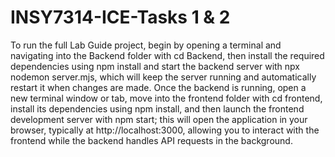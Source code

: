 # INSY7314-ICE-Tasks 1 & 2
To run the full Lab Guide project, begin by opening a terminal and navigating into the Backend folder with cd Backend, then install the required dependencies using npm install and start the backend server with npx nodemon server.mjs, which will keep the server running and automatically restart it when changes are made. Once the backend is running, open a new terminal window or tab, move into the frontend folder with cd frontend, install its dependencies using npm install, and then launch the frontend development server with npm start; this will open the application in your browser, typically at http://localhost:3000, allowing you to interact with the frontend while the backend handles API requests in the background.
